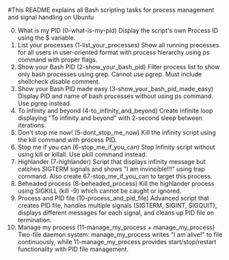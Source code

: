 #This README explains all Bash scripting tasks for process management and signal handling on Ubuntu 

0. What is my PID (0-what-is-my-pid)
Display the script's own Process ID using the $ variable.
1. List your processes (1-list_your_processes)
Show all running processes for all users in user-oriented format with process hierarchy using ps command with proper flags.
2. Show your Bash PID (2-show_your_bash_pid)
Filter process list to show only bash processes using grep. Cannot use pgrep. Must include shellcheck disable comment.
3. Show your Bash PID made easy (3-show_your_bash_pid_made_easy)
Display PID and name of bash processes without using ps command. Use pgrep instead.
4. To infinity and beyond (4-to_infinity_and_beyond)
Create infinite loop displaying "To infinity and beyond" with 2-second sleep between iterations.
5. Don't stop me now! (5-dont_stop_me_now)
Kill the infinity script using the kill command with process PID.
6. Stop me if you can (6-stop_me_if_you_can)
Stop infinity script without using kill or killall. Use pkill command instead.
7. Highlander (7-highlander)
Script that displays infinity message but catches SIGTERM signals and shows "I am invincible!!!" using trap command. Also create 67-stop_me_if_you_can to target this process.
8. Beheaded process (8-beheaded_process)
Kill the highlander process using SIGKILL (kill -9) which cannot be caught or ignored.
9. Process and PID file (10-process_and_pid_file)
Advanced script that creates PID file, handles multiple signals (SIGTERM, SIGINT, SIGQUIT), displays different messages for each signal, and cleans up PID file on termination.
10. Manage my process (11-manage_my_process + manage_my_process)
Two-file daemon system: manage_my_process writes "I am alive!" to file continuously, while 11-manage_my_process provides start/stop/restart functionality with PID file management.
